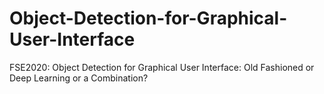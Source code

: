 # Object-Detection-for-Graphical-User-Interface
FSE2020: Object Detection for Graphical User Interface: Old Fashioned or Deep Learning or a Combination?
